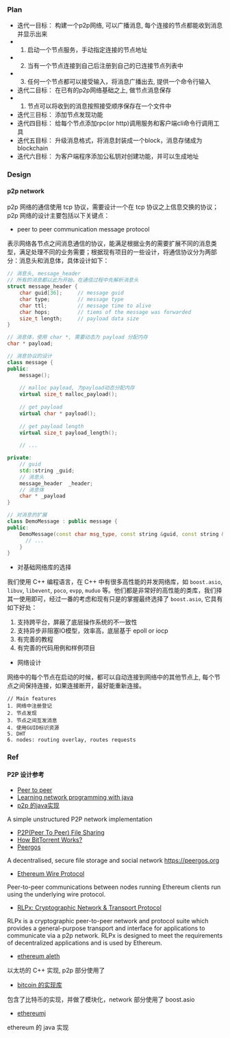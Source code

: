 
### Plan

* 迭代一目标： 构建一个p2p网络, 可以广播消息, 每个连接的节点都能收到消息并显示出来
*   1. 启动一个节点服务，手动指定连接的节点地址
*   2. 当有一个节点连接到自己后注册到自己的已连接节点列表中
*   3. 任何一个节点都可以接受输入，将消息广播出去, 提供一个命令行输入
* 迭代二目标： 在已有的p2p网络基础之上, 做节点消息保存
*   1. 节点可以将收到的消息按照接受顺序保存在一个文件中
* 迭代三目标： 添加节点发现功能
* 迭代四目标： 给每个节点添加rpc(or http)调用服务和客户端cli命令行调用工具
* 迭代五目标： 升级消息格式，将消息封装成一个block，消息存储成为blockchain
* 迭代六目标： 为客户端程序添加公私钥对创建功能，并可以生成地址


### Design

#### p2p network

p2p 网络的通信使用 tcp 协议，需要设计一个在 tcp 协议之上信息交换的协议；p2p 网络的设计主要包括以下关键点：

- peer to peer communication message protocol

表示网络各节点之间消息通信的协议，能满足根据业务的需要扩展不同的消息类型，满足处理不同的业务需要；根据现有项目的一些设计，将通信协议分为两部分：消息头和消息体，具体设计如下：

```cpp
// 消息头, message_header
// 所有的消息都以此为开始，在通信过程中先解析消息头
struct message_header {
    char guid[36];     // message guid
    char type;         // message type
    char ttl;          // message time to alive
    char hops;         // tiems of the message was forwarded
    size_t length;     // payload data size
}

// 消息体，使用 char *, 需要动态为 payload 分配内存
char * payload;

// 消息协议的设计
class message {
public:
    message();
    
    // malloc payload, 为payload动态分配内存
    virtual size_t malloc_payload();
    
    // get payload
    virtual char * payload();
    
    // get payload length
    virtual size_t payload_length();
    
    // ...

private:
    // guid
    std::string _guid;
    // 消息头
    message_header  _header;
    // 消息体
    char * _payload
}

// 对消息的扩展
class DemoMessage : public message {
public:
    DemoMessage(const char msg_type, const string &guid, const string &payload) {
      // ...
    }
}
```

- 对基础网络库的选择

我们使用 C++ 编程语言，在 C++ 中有很多高性能的并发网络库，如 `boost.asio`, `libuv`, `libevent`, `poco`, `evpp`, `muduo` 等。他们都是非常好的高性能的类库，我们择其一使用即可，经过一番的考虑和现有只是的掌握最终选择了 `boost.asio`, 它具有如下好处：

1. 支持跨平台，屏蔽了底层操作系统的不一致性
2. 支持异步非阻塞IO模型，效率高，底层基于 epoll or iocp
3. 有完善的教程
4. 有完善的代码用例和样例项目

- 网络设计

网络中的每个节点在启动的时候，都可以自动连接到网络中的其他节点上, 每个节点之间保持连接，如果连接断开，最好能重新连接。

```
// Main features
1. 网络中注册登记
2. 节点发现
3. 节点之间互发消息
4. 使用GUID标识资源
5. DHT 
6. nodes: routing overlay, routes requests
```

### Ref

#### P2P 设计参考

- [Peer to peer](https://en.wikipedia.org/wiki/Peer-to-peer)
- [Learning network programming with java](http://trackmakers.com/trackmakers.com/LIBRARY/MEDIADUMP/EBOOKS/Learning%20Network%20Programming%20with%20Java.pdf)
- [p2p 的java实现](https://github.com/metanet/p2p)

A simple unstructured P2P network implementation

- [P2P(Peer To Peer) File Sharing](https://www.geeksforgeeks.org/p2ppeer-to-peer-file-sharing/)
- [How BitTorrent Works?](https://www.geeksforgeeks.org/how-bittorrent-works/)
- [Peergos](https://github.com/Peergos/Peergos)

A decentralised, secure file storage and social network https://peergos.org

- [Ethereum Wire Protocol](https://github.com/ethereum/wiki/wiki/Ethereum-Wire-Protocol)

Peer-to-peer communications between nodes running Ethereum clients run using the underlying wire protocol.

- [RLPx: Cryptographic Network & Transport Protocol](https://github.com/ethereum/devp2p/blob/master/rlpx.md)

RLPx is a cryptographic peer-to-peer network and protocol suite which provides a general-purpose transport and interface for applications to communicate via a p2p network. RLPx is designed to meet the requirements of decentralized applications and is used by Ethereum.

- [ethereum aleth](https://github.com/ethereum/aleth)

以太坊的 C++ 实现, p2p 部分使用了 

- [bitcoin 的实现库](https://github.com/libbitcoin)

包含了比特币的实现，并做了模块化，network 部分使用了 boost.asio

- [ethereumj](https://github.com/ethereum/ethereumj)

ethereum 的 java 实现
